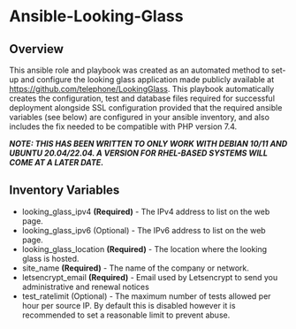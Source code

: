 # Ansible-Looking-Glass
## Overview
This ansible role and playbook was created as an automated method to set-up and configure the looking glass application made publicly available at https://github.com/telephone/LookingGlass. This playbook automatically creates the configuration, test and database files required for successful deployment alongside SSL configuration provided that the required ansible variables (see below) are configured in your ansible inventory, and also includes the fix needed to be compatible with PHP version 7.4.

***NOTE: THIS HAS BEEN WRITTEN TO ONLY WORK WITH DEBIAN 10/11 AND UBUNTU 20.04/22.04. A VERSION FOR RHEL-BASED SYSTEMS WILL COME AT A LATER DATE.***


## Inventory Variables
* looking_glass_ipv4 __(Required)__ - The IPv4 address to list on the web page.
* looking_glass_ipv6 (Optional) - The IPv6 address to list on the web page.
* looking_glass_location __(Required)__ - The location where the looking glass is hosted.
* site_name __(Required)__ - The name of the company or network.
* letsencrypt_email __(Required)__ - Email used by Letsencrypt to send you administrative and renewal notices
* test_ratelimit (Optional) - The maximum number of tests allowed per hour per source IP. By default this is disabled however it is recommended to set a reasonable limit to prevent abuse.
